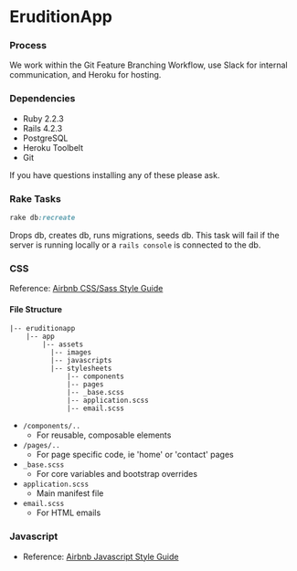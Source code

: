 # EruditionApp

### Process

We work within the Git Feature Branching Workflow, use Slack for internal communication, and Heroku for hosting.

### Dependencies

* Ruby 2.2.3
* Rails 4.2.3
* PostgreSQL
* Heroku Toolbelt
* Git

If you have questions installing any of these please ask.

### Rake Tasks

```ruby
rake db:recreate
```
Drops db, creates db, runs migrations, seeds db. This task will fail if the server is running locally or a `rails console` is connected to the db.

### CSS

Reference: [Airbnb CSS/Sass Style Guide](https://github.com/airbnb/css)

#### File Structure

```
|-- eruditionapp
    |-- app
        |-- assets
          |-- images
          |-- javascripts
          |-- stylesheets
              |-- components
              |-- pages
              |-- _base.scss
              |-- application.scss
              |-- email.scss
```

* `/components/..`
  * For reusable, composable elements
* `/pages/..`
  * For page specific code, ie 'home' or 'contact' pages
* `_base.scss`
  * For core variables and bootstrap overrides
* `application.scss`
  * Main manifest file
* `email.scss`
  * For HTML emails


### Javascript

* Reference: [Airbnb Javascript Style Guide](https://github.com/airbnb/javascript/tree/master/es5)
